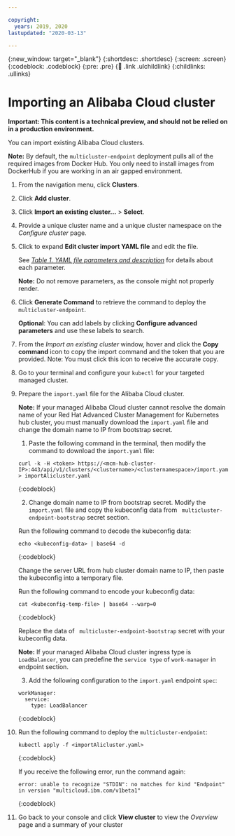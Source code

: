 ```yaml
---

copyright:
  years: 2019, 2020
lastupdated: "2020-03-13"

---
```


{:new_window: target="_blank"}
{:shortdesc: .shortdesc}
{:screen: .screen}
{:codeblock: .codeblock}
{:pre: .pre}
{:child: .link .ulchildlink}
{:childlinks: .ullinks}

# Importing an Alibaba Cloud cluster

**Important: This content is a technical preview, and should not be relied on in a production environment.**

You can import existing Alibaba Cloud clusters.

**Note:** By default, the `multicluster-endpoint` deployment pulls all of the required images from Docker Hub. You only need to install images from DockerHub if you are working in an air gapped environment.

1. From the navigation menu, click **Clusters**.

2. Click **Add cluster**.

3. Click **Import an existing cluster...** > **Select**.

4. Provide a unique cluster name and a unique cluster namespace on the _Configure cluster_ page.

5. Click to expand **Edit cluster import YAML file** and edit the file.

   See [_Table 1. YAML file parameters and description_](#table_1) for details about each parameter.

   **Note:** Do not remove parameters, as the console might not properly render.
   
6. Click **Generate Command** to retrieve the command to deploy the `multicluster-endpoint`.

   **Optional**: You can add labels by clicking **Configure advanced parameters** and use these labels to search.

7. From the _Import an existing cluster_ window, hover and click the **Copy command** icon to copy the import command and the token that you are provided. Note: You must click this icon to receive the accurate copy.

8. Go to your terminal and configure your `kubectl` for your targeted managed cluster.

9. Prepare the `import.yaml` file for the Alibaba Cloud cluster.

    **Note:** If your managed Alibaba Cloud cluster cannot resolve the domain name of your Red Hat Advanced Cluster Management for Kubernetes hub cluster, you must manually download the `import.yaml` file and change the domain name to IP from bootstrap secret.

    1. Paste the following command in the terminal, then modify the command to download the `import.yaml` file:

    ```
    curl -k -H <token> https://<mcm-hub-cluster-IP>:443/api/v1/clusters/<clustername>/<clusternamespace>/import.yaml > importAlicluster.yaml
    ```
    {:codeblock}

    2. Change domain name to IP from bootstrap secret. Modify the `import.yaml` file and copy the kubeconfig data from ` multicluster-endpoint-bootstrap` secret section.
    
    Run the following command to decode the kubeconfig data:
    
    ```
    echo <kubeconfig-data> | base64 -d
    ```
    {:codeblock}

    Change the server URL from hub cluster domain name to IP, then paste the kubeconfig into a temporary file.

    Run the following command to encode your kubeconfig data:

    ```
    cat <kubeconfig-temp-file> | base64 --warp=0
    ```
    {:codeblock}

    Replace the data of ` multicluster-endpoint-bootstrap` secret with your kubeconfig data. 
    
    **Note:** If your managed Alibaba Cloud cluster ingress type is `LoadBalancer`, you can predefine the `service type` of `work-manager` in endpoint section.

    3. Add the following configuration to the `import.yaml` endpoint `spec`:

      ```
      workManager:
        service:
          type: LoadBalancer
      ```
      {:codeblock}

10. Run the following command to deploy the `multicluster-endpoint`:

      ```
      kubectl apply -f <importAlicluster.yaml>
      ```
      {:codeblock}

      If you receive the following error, run the command again:

      ```
      error: unable to recognize "STDIN": no matches for kind "Endpoint" in version "multicloud.ibm.com/v1beta1"
      ```
      {:codeblock}

11. Go back to your console and click **View cluster** to view the _Overview_ page and a summary of your cluster
